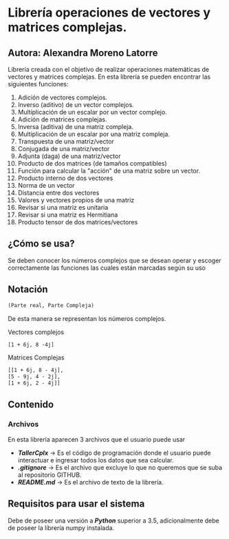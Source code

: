 # Librería operaciones de vectores y matrices complejas.
## Autora: Alexandra Moreno Latorre

Librería creada con el objetivo de realizar operaciones matemáticas de vectores y matrices complejas.
En esta librería se pueden encontrar las siguientes funciones:
 
1. Adición de vectores complejos.
2. Inverso (aditivo) de un vector complejos.
3. Multiplicación de un escalar por un vector complejo.
4. Adición de matrices complejas.
5. Inversa (aditiva) de una matriz compleja.
6. Multiplicación de un escalar por una matriz compleja.
7. Transpuesta de una matriz/vector
8.  Conjugada de una matriz/vector
9.  Adjunta (daga) de una matriz/vector
10. Producto de dos matrices (de tamaños compatibles)
11. Función para calcular la "acción" de una matriz sobre un vector.
12. Producto interno de dos vectores
13. Norma de un vector
14. Distancia entre dos vectores
15. Valores  y vectores propios de una matriz
16. Revisar si una matriz es unitaria
17. Revisar si una matriz es Hermitiana
18. Producto tensor de dos matrices/vectores

## ¿Cómo se usa?
Se deben conocer los números complejos que se desean operar y escoger correctamente las funciones las cuales están marcadas según su uso


## Notación

``` txt
(Parte real, Parte Compleja)
```
De esta manera se representan los números complejos.

Vectores complejos

``` txt
[1 + 6j, 8 -4j]
```
Matrices Complejas
``` txt
[[1 + 6j, 8 - 4j],
[5 - 9j, 4 - 2j],
[1 + 6j, 2 - 4j]]
```

## Contenido


### Archivos

 
En esta librería aparecen 3 archivos que el usuario puede usar

- ***TallerCplx*** -> Es el código de programación donde el usuario puede interactuar e ingresar todos los datos que sea calcular.
- ***.gitignore*** -> Es el archivo que excluye lo que no queremos que se suba al repositorio GITHUB.
- ***README.md*** -> Es el archivo de texto de la librería.

## Requisitos para usar el sistema

Debe de poseer una versión a ***Python*** superior a 3.5, adicionalmente debe de poseer la librería numpy instalada.
